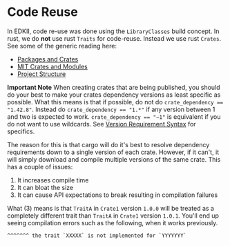 # Code Reuse

In EDKII, code re-use was done using the `LibraryClasses` build concept. In rust, we do **not** use
rust `Traits` for code-reuse. Instead we use rust `Crates`. See some of the generic reading here:

- [Packages and Crates](https://doc.rust-lang.org/book/ch07-00-managing-growing-projects-with-packages-crates-and-modules.html)
- [MIT Crates and Modules](https://web.mit.edu/rust-lang_v1.25/arch/amd64_ubuntu1404/share/doc/rust/html/book/first-edition/crates-and-modules.html)
- [Project Structure](https://learning-rust.github.io/docs/cargo-crates-and-basic-project-structure/)

**Important Note** When creating crates that are being published, you should do your best to make
your crates dependency versions as least specific as possible. What this means is that if possible,
do not do `crate_dependency == "1.42.8"`. Instead do  `crate_dependency == "1.*"` if any version
between 1 and two is expected to work. `crate_dependency == "~1"` is equivalent if you do not want
to use wildcards. See [Version Requirement Syntax](https://doc.rust-lang.org/cargo/reference/specifying-dependencies.html#version-requirement-syntax)
for specifics.

The reason for this is that cargo will do it's best to resolve dependency requirements down to a
single version of each crate. However, if it can't, it will simply download and compile multiple
versions of the same crate. This has a couple of issues:

1. It increases compile time
2. It can bloat the size
3. It can cause API expectations to break resulting in compilation failures

What (3) means is that `TraitA` in `Crate1` version `1.0.0` will be treated as a completely
different trait than `TraitA` in `Crate1` version `1.0.1`. You'll end up seeing compilation errors
such as the following, when it works previously.

``` txt
^^^^^^^ the trait `XXXXX` is not implemented for `YYYYYYY`
```
